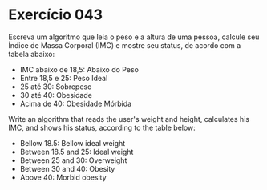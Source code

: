 # Exercício 043

Escreva um algoritmo que leia o peso e a altura de uma pessoa, calcule seu Índice de Massa Corporal (IMC)
e mostre seu status, de acordo com a tabela abaixo:

- IMC abaixo de 18,5: Abaixo do Peso
- Entre 18,5 e 25: Peso Ideal
- 25 até 30: Sobrepeso
- 30 até 40: Obesidade
- Acima de 40: Obesidade Mórbida

Write an algorithm that reads the user's weight and height, calculates his IMC, and shows his status,
according to the table below:
- Bellow 18.5: Bellow ideal weight
- Between 18.5 and 25: Ideal weight
- Between 25 and 30: Overweight
- Between 30 and 40: Obesity
- Above 40: Morbid obesity